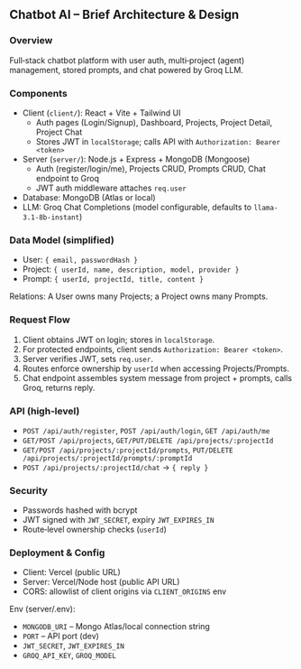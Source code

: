 ## Chatbot AI – Brief Architecture & Design

### Overview
Full‑stack chatbot platform with user auth, multi‑project (agent) management, stored prompts, and chat powered by Groq LLM.

### Components
- Client (`client/`): React + Vite + Tailwind UI
  - Auth pages (Login/Signup), Dashboard, Projects, Project Detail, Project Chat
  - Stores JWT in `localStorage`; calls API with `Authorization: Bearer <token>`
- Server (`server/`): Node.js + Express + MongoDB (Mongoose)
  - Auth (register/login/me), Projects CRUD, Prompts CRUD, Chat endpoint to Groq
  - JWT auth middleware attaches `req.user`
- Database: MongoDB (Atlas or local)
- LLM: Groq Chat Completions (model configurable, defaults to `llama-3.1-8b-instant`)

### Data Model (simplified)
- User: `{ email, passwordHash }`
- Project: `{ userId, name, description, model, provider }`
- Prompt: `{ userId, projectId, title, content }`

Relations: A User owns many Projects; a Project owns many Prompts.

### Request Flow
1) Client obtains JWT on login; stores in `localStorage`.
2) For protected endpoints, client sends `Authorization: Bearer <token>`.
3) Server verifies JWT, sets `req.user`.
4) Routes enforce ownership by `userId` when accessing Projects/Prompts.
5) Chat endpoint assembles system message from project + prompts, calls Groq, returns reply.

### API (high‑level)
- `POST /api/auth/register`, `POST /api/auth/login`, `GET /api/auth/me`
- `GET/POST /api/projects`, `GET/PUT/DELETE /api/projects/:projectId`
- `GET/POST /api/projects/:projectId/prompts`, `PUT/DELETE /api/projects/:projectId/prompts/:promptId`
- `POST /api/projects/:projectId/chat` → `{ reply }`

### Security
- Passwords hashed with bcrypt
- JWT signed with `JWT_SECRET`, expiry `JWT_EXPIRES_IN`
- Route‑level ownership checks (`userId`)

### Deployment & Config
- Client: Vercel (public URL)
- Server: Vercel/Node host (public API URL)
- CORS: allowlist of client origins via `CLIENT_ORIGINS` env

Env (server/.env):
- `MONGODB_URI` – Mongo Atlas/local connection string
- `PORT` – API port (dev)
- `JWT_SECRET`, `JWT_EXPIRES_IN`
- `GROQ_API_KEY`, `GROQ_MODEL`
